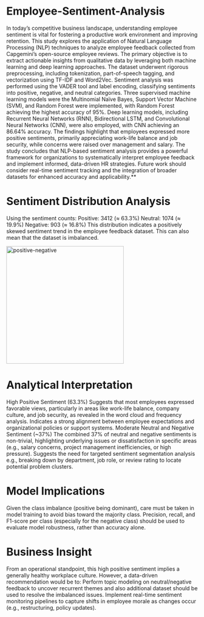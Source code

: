 # Employee-Sentiment-Analysis
In today’s competitive business landscape, understanding employee sentiment is vital for fostering a productive work environment and improving retention. This study explores the application of Natural Language Processing (NLP) techniques to analyze employee feedback collected from Capgemini’s open-source employee reviews. The primary objective is to extract actionable insights from qualitative data by leveraging both machine learning and deep learning approaches. The dataset underwent rigorous preprocessing, including tokenization, part-of-speech tagging, and vectorization using TF-IDF and Word2Vec. Sentiment analysis was performed using the VADER tool and label encoding, classifying sentiments into positive, negative, and neutral categories. Three supervised machine learning models were the Multinomial Naïve Bayes, Support Vector Machine (SVM), and Random Forest were implemented, with Random Forest achieving the highest accuracy of 95%. Deep learning models, including Recurrent Neural Networks (RNN), Bidirectional LSTM, and Convolutional Neural Networks (CNN), were also employed, with CNN achieving an 86.64% accuracy. The findings highlight that employees expressed more positive sentiments, primarily appreciating work-life balance and job security, while concerns were raised over management and salary. The study concludes that NLP-based sentiment analysis provides a powerful framework for organizations to systematically interpret employee feedback and implement informed, data-driven HR strategies. Future work should consider real-time sentiment tracking and the integration of broader datasets for enhanced accuracy and applicability.** 

# Sentiment Distribution Analysis
Using the sentiment counts:
Positive: 3412 (≈ 63.3%)
Neutral: 1074 (≈ 19.9%)
Negative: 903 (≈ 16.8%)
This distribution indicates a positively skewed sentiment trend in the employee feedback dataset. This can also mean that the dataset is imbalanced.

<img width="309" alt="positive-negative" src="https://github.com/user-attachments/assets/8b114359-c130-4a18-a668-cbadf771584a" />

# Analytical Interpretation
High Positive Sentiment (63.3%)
Suggests that most employees expressed favorable views, particularly in areas like work-life balance, company culture, and job security, as revealed in the word cloud and frequency analysis.
Indicates a strong alignment between employee expectations and organizational policies or support systems.
Moderate Neutral and Negative Sentiment (~37%)
The combined 37% of neutral and negative sentiments is non-trivial, highlighting underlying issues or dissatisfaction in specific areas (e.g., salary concerns, project management inefficiencies, or high pressure).
Suggests the need for targeted sentiment segmentation analysis e.g., breaking down by department, job role, or review rating to locate potential problem clusters.
# Model Implications
Given the class imbalance (positive being dominant), care must be taken in model training to avoid bias toward the majority class.
Precision, recall, and F1-score per class (especially for the negative class) should be used to evaluate model robustness, rather than accuracy alone.
# Business Insight
From an operational standpoint, this high positive sentiment implies a generally healthy workplace culture. However, a data-driven recommendation would be to:
Perform topic modeling on neutral/negative feedback to uncover recurrent themes and also additional dataset should be used to resolve the imbalanced issues.
Implement real-time sentiment monitoring pipelines to capture shifts in employee morale as changes occur (e.g., restructuring, policy updates).


